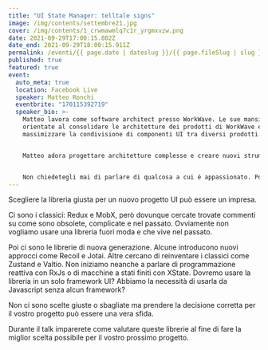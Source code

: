 ```yaml
---
title: "UI State Manager: telltale signs"
image: /img/contents/settembre21.jpg
cover: /img/contents/1_crwmawmlq7c1r_yrgmxvzw.png
date: 2021-09-29T17:00:15.882Z
date_end: 2021-09-29T18:00:15.911Z
permalink: /eventi/{{ page.date | dateslug }}/{{ page.fileSlug | slug }}/index.html
published: true
featured: true
event:
  auto_meta: true
  location: Facebook Live
  speaker: Matteo Ronchi
  eventbrite: "170115392719"
  speaker_bio: >-
    Matteo lavora come software architect presso WorkWave. Le sue mansioni sono
    orientate al consolidare le architetture dei prodotti di WorkWave e a
    massimizzare la condivisione di componenti UI tra diversi prodotti.


    Matteo adora progettare architetture complesse e creare nuovi strumenti per facilitate il lavoro quotidiano. Attualmente è parte del team che sta creando il Design System per le interfacce di WorkWave.


    Non chiedetegli mai di parlare di qualcosa a cui è appassionato. Potreste trovarvi ad ascoltare un ora di spiegazione che non stavate cercando :)
---
```

Scegliere la libreria giusta per un nuovo progetto UI può essere un impresa.

Ci sono i classici: Redux e MobX, però dovunque cercate trovate commenti su come sono obsolete, complicate e nel passato. Ovviamente non vogliamo usare una libreria fuori moda e che vive nel passato.

Poi ci sono le librerie di nuova generazione. Alcune introducono nuovi approcci come Recoil e Jotai. Altre cercano di reinventare i classici come Zustand e Valtio. Non iniziamo neanche a parlare di programmazione reattiva con RxJs o di macchine a stati finiti con XState. Dovremo usare la libreria in un solo framework UI? Abbiamo la necessità di usarla da Javascript senza alcun framework?

Non ci sono scelte giuste o sbagliate ma prendere la decisione corretta per il vostro progetto può essere una vera sfida.

Durante il talk imparerete come valutare queste librerie al fine di fare la miglior scelta possibile per il vostro prossimo progetto.